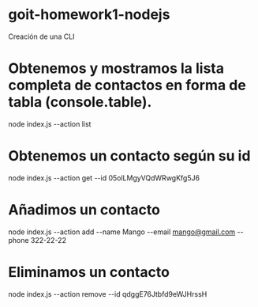 # goit-homework1-nodejs
Creación de una CLI

# Obtenemos y mostramos la lista completa de contactos en forma de tabla (console.table).
node index.js --action list

# Obtenemos un contacto según su id
node index.js --action get --id 05olLMgyVQdWRwgKfg5J6

# Añadimos un contacto
node index.js --action add --name Mango --email mango@gmail.com --phone 322-22-22

# Eliminamos un contacto
node index.js --action remove --id qdggE76Jtbfd9eWJHrssH
